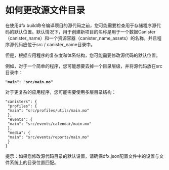# 如何更改源文件目录

在使用dfx build命令编译项目的源代码之前，您可能需要检查用于存储程序源代码的默认位置。默认情况下，用于创建新项目的名称是用于一个数据Canister（canister\_name）和一个资源容器（canister\_name\_assets）的名称，并且程序源代码应位于src / canister\_name目录中。

但是，根据应用程序的复杂度和体系结构，您可能需要修改源代码的默认位置。

例如，对于一个简单的程序，您可能想要去掉一个目录层级，并将源代码放在src目录中：

 **`"main": "src/main.mo"`**

对于更复杂的应用程序，您可能需要使用多层目录结构：

```text
"canisters": {
 "profiles": {
 "main": "src/profiles/utils/main.mo"
 },
 "events": {
 "main": "src/events/calendar/main.mo"
 },
 "media": {
 "main": "src/events/reports/main.mo"
 }
}
```

提示：如果您修改源代码目录的默认设置，请确保dfx.json配置文件中的设置与文件系统上的目录位置匹配。

